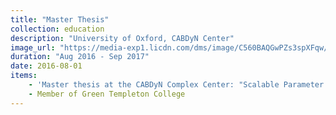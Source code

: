 ```yaml
---
title: "Master Thesis"
collection: education
description: "University of Oxford, CABDyN Center"
image_url: "https://media-exp1.licdn.com/dms/image/C560BAQGwPZs3spXFqw/company-logo_100_100/0?e=1609977600&v=beta&t=oNyJXbeo34d2EJlfBVEZf-uZMtI8OY3Zm5eeO0fAUac"  
duration: "Aug 2016 - Sep 2017"
date: 2016-08-01
items:
    - 'Master thesis at the CABDyN Complex Center: "Scalable Parameter Estimation on Large Scale Networks"'
    - Member of Green Templeton College
---
```

